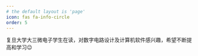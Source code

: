 ```yaml
---
# the default layout is 'page'
icon: fas fa-info-circle
order: 5
---
```


复旦大学大三微电子学生在读，对数字电路设计及计算机软件感兴趣，希望不断提高和学习😉
